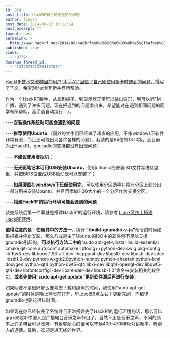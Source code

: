 ```yaml
---
ID: 974
post_title: HackRF新手可能遇见的问题
author: liuyan
post_date: 2014-08-12 11:12:14
post_excerpt: ""
layout: post
permalink: >
  http://www.hackrf.net/2014/08/hackrf%e6%96%b0%e6%89%8b%e5%8f%af%e8%83%bd%e9%81%87%e8%a7%81%e7%9a%84%e9%97%ae%e9%a2%98/
published: true
views:
  - "8779"
duoshuo_thread_id:
  - "1312073613704167532"
---
```

<span style="text-decoration: underline;">HackRF技术交流群里的用户“杀手A2”回忆了自己刚使用板卡时遇到的问题，撰写了下文，希望对HackRF新手有所帮助。</span><!--more-->

作为一个HackRF新手，从拿到板子，到显示器正常可以输出波形，到可以听FM广播，遇到了许多问题，现在把遇到的问题拿出来，希望能对在遇到相同问题的同学有所帮助，高手请自动绕行：）。

----<strong>安装操作系统时可能会遇到的问题</strong>

----<strong>推荐使用Ubuntu </strong>（国外的大牛们已经做了超多的应用，不像windows下软件非常有限，而且还可能出现各种各样的问题），我装的是64位的13.10版，到目前为止HackRf、gnuradio的支持都没有出现问题；

----<strong>不建议使用虚拟机</strong>；

----<strong>无光驱笔记本可用USB</strong><strong>安装Ubantu</strong>，使用ultraiso把安装ISO文件写进优盘里，并把BIOS设置成USB启动既可以安装了；

----<strong>如果硬盘在windows</strong><strong>下已经使用完</strong>，可以使用分区助手在原有分区上划分出一部分用来安装Ubuntu，并且再添加1-2G大小的一个分区作为交换分区。

<strong>----</strong><strong>搭建HackRF</strong><strong>的运行环境可能会遇到的问题</strong>

装完系统后第一件事就是搭建HackRf的运行环境，请参考 <a href="http://www.hackrf.net/2013/12/linux%E7%B3%BB%E7%BB%9F%E4%B8%8A%E6%90%AD%E5%BB%BAhackrf%E7%8E%AF%E5%A2%83/">Linux系统上搭建HackRF环境</a>。

<strong>值得注意的是：使用其中的方法一</strong>，执行<strong>“</strong><strong>.</strong><strong>/</strong><strong>build</strong><strong>-</strong><strong>gnuradio</strong><strong>-</strong><strong>v</strong><strong>-</strong><strong>ja</strong><strong>”</strong>命令的时候如果报错并停止安装，那么八成是由于Ubuntu的ISO中的软件包不足以支撑gnuradio引起的。<strong>可以执行方法二中的</strong>“sudo apt-get-yinstall build-essential cmake git-core autoconf automake libtoolg++python-dev swig pkg-config libfftw3-dev libboost1.53-all-dev libcppunit-dev libgsl0-dev libusb-dev sdcc libsdl1.2-dev python-wxgtk2.8python-numpy python-cheetah python-lxml doxygen python-qt4 python-qwt5-qt4 libxi-dev libqt4-opengl-dev libqwt5-qt4-dev libfontconfig1-dev libxrender-dev libusb-1.0”命令来安装相关的软件包。<strong>或者先使用“</strong><strong>sudo apt-get update</strong><strong>”更新软件源后再进行安装</strong>。

如果网速不是很好那么要考虑下载和编译的时间，我使用“sudo apt-get update”的时候是晚上睡觉前打开，早上大概6点左右才更新完的，而编译gnuradio也要花很长时间。

如果现在你已经装完了系统并且正常搭建完了HackRf的运行环境的话，那么可以gqrx来收听中国人民广播电台音乐之声节目了，当然不止是音乐之声，不同的频率上许多电台可以收听，有足够耐心的话可以守候400-470MHz对讲频率，听别人的通话。最后，欢迎走进无线的世界。